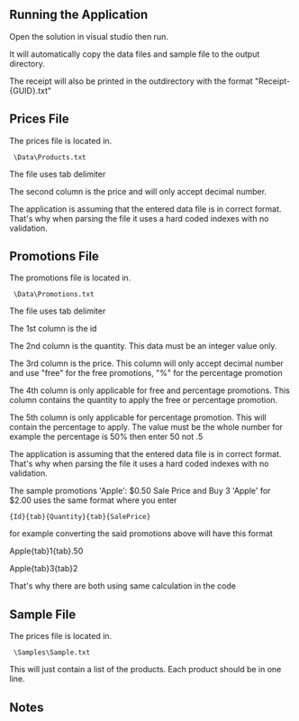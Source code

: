 ﻿## Running the Application

Open the solution in visual studio then run. 

It will automatically copy the data files and sample file to the output directory. 

The receipt will also be printed in the outdirectory with the format "Receipt-{GUID}.txt"

## Prices File

The prices file is located in.

```
 \Data\Products.txt
```

The file uses tab delimiter

The second column is the price and will only accept decimal number. 

The application is assuming that the entered data file is in correct format. That's why when parsing the file it uses a hard coded indexes with no validation.


## Promotions File

The promotions file is located in.

```
 \Data\Promotions.txt
```

The file uses tab delimiter

The 1st column is the id

The 2nd column is the quantity. This data must be an integer value only.

The 3rd column is the price. This column will only accept decimal number and use "free" for the free promotions, "%" for the percentage promotion

The 4th column is only applicable for free and percentage promotions. This column contains the quantity to apply the free or percentage promotion.

The 5th column is only applicable for percentage promotion. This will contain the percentage to apply. The value must be the whole number for example the percentage is 50% then enter 50 not .5

The application is assuming that the entered data file is in correct format. That's why when parsing the file it uses a hard coded indexes with no validation.


The sample promotions 'Apple': $0.50 Sale Price and Buy 3 'Apple' for $2.00 uses the same format where you enter 

```
{Id}{tab}{Quantity}{tab}{SalePrice}
```

for example converting the said promotions above will have this format

Apple{tab}1{tab}.50

Apple{tab}3{tab}2

That's why there are both using same calculation in the code

## Sample File

The prices file is located in.

```
 \Samples\Sample.txt
```

This will just contain a list of the products. Each product should be in one line.


## Notes




